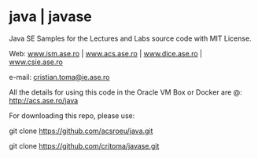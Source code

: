 # java | javase

Java SE Samples for the Lectures and Labs source code with MIT License.

Web: www.ism.ase.ro | www.acs.ase.ro | www.dice.ase.ro | www.csie.ase.ro

e-mail: cristian.toma@ie.ase.ro

All the details for using this code in the Oracle VM Box or Docker are @: http://acs.ase.ro/java

For downloading this repo, please use:

git clone https://github.com/acsroeu/java.git

git clone https://github.com/critoma/javase.git
